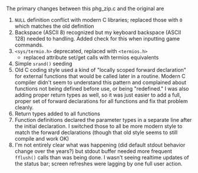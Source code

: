 The primary changes between this phg_zip.c and the original are
1. `NULL` definition conflict with modern C libraries; replaced those with `0` which matches the old definition
1. Backspace (ASCII 8) recognized but my keyboard backspace (ASCII 128) needed to handling. Added check for this when inputting game commands.
1. `<sys/termio.h>` deprecated, replaced with `<termios.h>`
    - replaced attribute set/get calls with termios equivalents
1. Simple `srand()` seeding
1. Old C coding style used a kind of "locally scoped forward declaration" for external functions that would be called later in a routine. Modern C compiler didn't seem to understand this pattern and complained about functions not being defined before use, or being "redefined." I was also adding proper return types as well, so it was just easier to add a full, proper set of forward declarations for all functions and fix that problem cleanly.
1. Return types added to all functions
1. Function definitions declared the parameter types in a separate line after the initial declaration. I switched those to all be more modern style to match the forward declarations (though that old style seems to still compile and work OK)
1. I'm not entirely clear what was happening (did default stdout behavior change over the years?) but stdout buffer needed more frequent `fflush()` calls than was being done. I wasn't seeing realtime updates of the status bar; screen refreshes were lagging by one full user action.